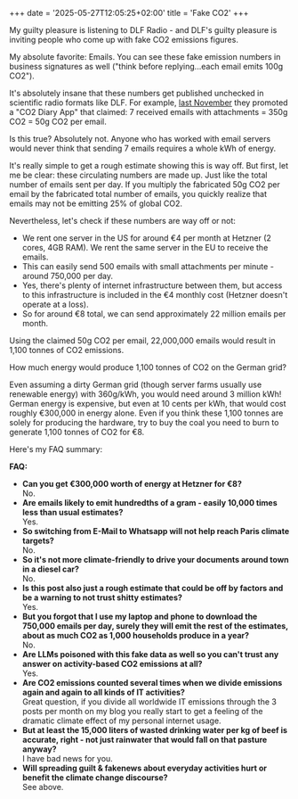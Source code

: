 +++
date = '2025-05-27T12:05:25+02:00'
title = 'Fake CO2'
+++

My guilty pleasure is listening to DLF Radio - and DLF's guilty pleasure is inviting people who come up with fake CO2 emissions figures.

My absolute favorite: Emails. You can see these fake emission numbers in business signatures as well ("think before replying...each email emits 100g CO2").

It's absolutely insane that these numbers get published unchecked in scientific radio formats like DLF. For example, [last November](https://www.deutschlandfunk.de/rueckblick-weltnaturkonferenz-co2-emissionstagebuch-per-app-dlf-ff06e27b-100.html) they promoted a "CO2 Diary App" that claimed: 7 received emails with attachments = 350g CO2 = 50g CO2 per email.

Is this true? Absolutely not. Anyone who has worked with email servers would never think that sending 7 emails requires a whole kWh of energy.

It's really simple to get a rough estimate showing this is way off. But first, let me be clear: these circulating numbers are made up. Just like the total number of emails sent per day. If you multiply the fabricated 50g CO2 per email by the fabricated total number of emails, you quickly realize that emails may not be emitting 25% of global CO2.

Nevertheless, let's check if these numbers are way off or not:

- We rent one server in the US for around €4 per month at Hetzner (2 cores, 4GB RAM). We rent the same server in the EU to receive the emails.
- This can easily send 500 emails with small attachments per minute - around 750,000 per day.
- Yes, there's plenty of internet infrastructure between them, but access to this infrastructure is included in the €4 monthly cost (Hetzner doesn't operate at a loss).
- So for around €8 total, we can send approximately 22 million emails per month.

Using the claimed 50g CO2 per email, 22,000,000 emails would result in 1,100 tonnes of CO2 emissions.

How much energy would produce 1,100 tonnes of CO2 on the German grid?

Even assuming a dirty German grid (though server farms usually use renewable energy) with 360g/kWh, you would need around 3 million kWh! German energy is expensive, but even at 10 cents per kWh, that would cost roughly €300,000 in energy alone. Even if you think these 1,100 tonnes are solely for producing the hardware, try to buy the coal you need to burn to generate 1,100 tonnes of CO2 for €8.

Here's my FAQ summary:

**FAQ:**

- **Can you get €300,000 worth of energy at Hetzner for €8?**\
No.
- **Are emails likely to emit hundredths of a gram - easily 10,000 times less than usual estimates?**\
Yes.
- **So switching from E-Mail to Whatsapp will not help reach Paris climate targets?**\
No.
- **So it's not more climate-friendly to drive your documents around town in a diesel car?**\
No.
- **Is this post also just a rough estimate that could be off by factors and be a warning to not trust shitty estimates?**\
Yes.
- **But you forgot that I use my laptop and phone to download the 750,000 emails per day, surely they will emit the rest of the estimates, about as much CO2 as 1,000 households produce in a year?**\
No.
- **Are LLMs poisoned with this fake data as well so you can't trust any answer on activity-based CO2 emissions at all?**\
Yes.
- **Are CO2 emissions counted several times when we divide emissions again and again to all kinds of IT activities?**\
Great question, if you divide all worldwide IT emissions through the 3 posts per month on my blog you really start to get a feeling of the dramatic climate effect of my personal internet usage.
- **But at least the 15,000 liters of wasted drinking water per kg of beef is accurate, right - not just rainwater that would fall on that pasture anyway?**\
I have bad news for you.
- **Will spreading guilt & fakenews about everyday activities hurt or benefit the climate change discourse?**\
See above.